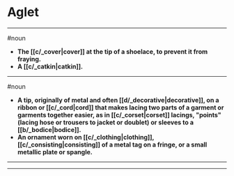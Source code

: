 # Aglet
---
#noun
- **The [[c/_cover|cover]] at the tip of a shoelace, to prevent it from fraying.**
- **A [[c/_catkin|catkin]].**
---
#noun
- **A tip, originally of metal and often [[d/_decorative|decorative]], on a ribbon or [[c/_cord|cord]] that makes lacing two parts of a garment or garments together easier, as in [[c/_corset|corset]] lacings, "points" (lacing hose or trousers to jacket or doublet) or sleeves to a [[b/_bodice|bodice]].**
- **An ornament worn on [[c/_clothing|clothing]], [[c/_consisting|consisting]] of a metal tag on a fringe, or a small metallic plate or spangle.**
---
---
